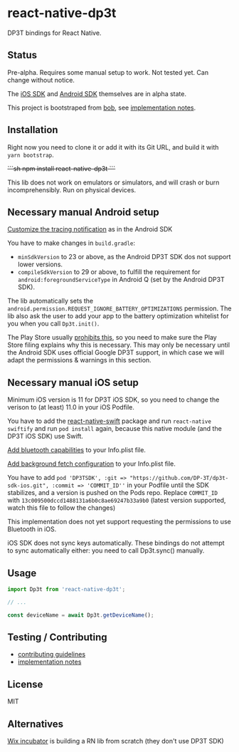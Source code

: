 # react-native-dp3t

DP3T bindings for React Native.

## Status

Pre-alpha. Requires some manual setup to work. Not tested yet. Can change without notice.

The [iOS SDK][iOS SDK] and [Android SDK][Android SDK] themselves are in alpha state.

This project is bootstraped from [bob][bob], see [implementation notes][implementation notes].


## Installation

Right now you need to clone it or add it with its Git URL, and build it with `yarn bootstrap`.

<strike>
```sh
npm install react-native-dp3t
```
</strike>

This lib does not work on emulators or simulators, and will crash or burn incomprehensibly. Run on physical devices.

## Necessary manual Android setup

[Customize the tracing notification](https://github.com/DP-3T/dp3t-sdk-android#customize-tracing-notification) as in the Android SDK

You have to make changes in `build.gradle`:

- `minSdkVersion` to 23 or above, as the Android DP3T SDK dos not support lower versions.
- `compileSdkVersion` to 29 or above, to fulfill the requirement for `android:foregroundServiceType` in Android Q (set by the Android DP3T SDK).

The lib automatically sets the `android.permission.REQUEST_IGNORE_BATTERY_OPTIMIZATIONS` permission.
The lib also ask the user to add your app to the battery optimization whitelist for you when you call `Dp3t.init()`.

The Play Store usually [prohibits this](https://developer.android.com/training/monitoring-device-state/doze-standby.html#support_for_other_use_cases),
so you need to make sure the Play Store filing explains why this is necessary.
This may only be necessary until the Android SDK uses official Google DP3T support, in which case we will adapt the permissions & warnings in this section.

## Necessary manual iOS setup

Minimum iOS version is 11 for DP3T iOS SDK, so you need to change the verison to (at least) 11.0 in your iOS Podfile.

You have to add the [react-native-swift](https://github.com/rhdeck/react-native-swift) package and run `react-native swiftify` and run `pod install` again, because this native module (and the DP3T iOS SDK) use Swift.

[Add bluetooth capabilities](https://github.com/DP-3T/dp3t-sdk-ios#start--stop-tracing) to your Info.plist file.

[Add background fetch configuration](https://github.com/DP-3T/dp3t-sdk-ios#background-tasks) to your Info.plist file.

You have to add `pod 'DP3TSDK', :git => "https://github.com/DP-3T/dp3t-sdk-ios.git", :commit => 'COMMIT_ID''` in your Podfile until the SDK stabilizes, and a version is pushed on the Pods repo.
Replace `COMMIT_ID` with `13c009500dccd1488131a6b0c8ae69247b33a9b0` (latest version supported, watch this file to follow the changes)

This implementation does not yet support requesting the permissions to use Bluetooth in iOS.

iOS SDK does not sync keys automatically. These bindings do not attempt to sync automatically either: you need to call Dp3t.sync() manually.

## Usage

```js
import Dp3t from 'react-native-dp3t';

// ...

const deviceName = await Dp3t.getDeviceName();
```

## Testing / Contributing

- [contributing guidelines](./CONTRIBUTING.md)
- [implementation notes][implementation notes]

## License

MIT

## Alternatives

[Wix incubator](https://github.com/wix-incubator/rn-contact-tracing) is building a RN lib from scratch (they don't use DP3T SDK)



[implementation notes]: ./docs/implementation-notes.md
[iOS SDK]: https://github.com/DP-3T/dp3t-sdk-ios
[Android SDK]: https://github.com/DP-3T/dp3t-sdk-android
[bob]: https://github.com/react-native-community/bob
